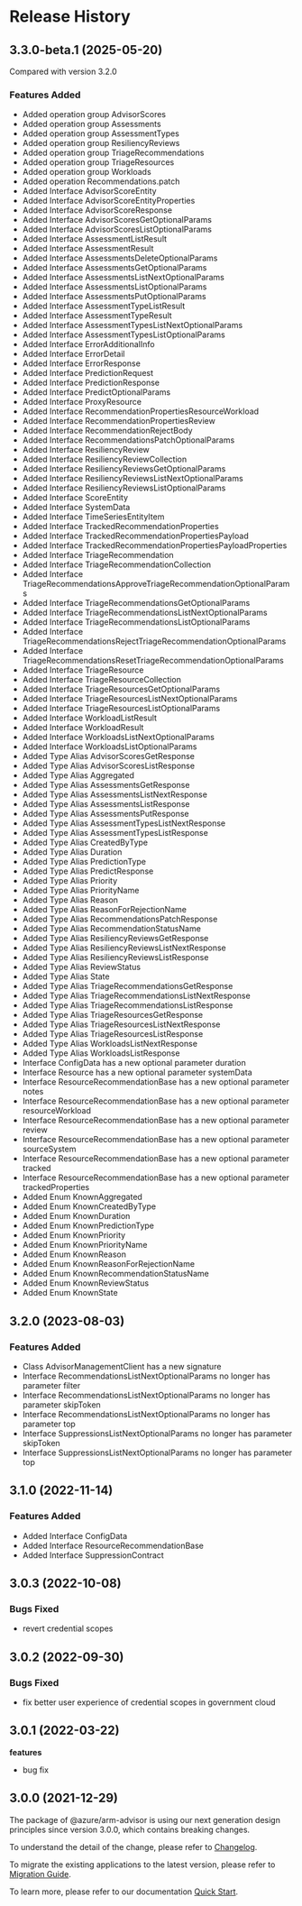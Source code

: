 # Release History
    
## 3.3.0-beta.1 (2025-05-20)
Compared with version 3.2.0
    
### Features Added

  - Added operation group AdvisorScores
  - Added operation group Assessments
  - Added operation group AssessmentTypes
  - Added operation group ResiliencyReviews
  - Added operation group TriageRecommendations
  - Added operation group TriageResources
  - Added operation group Workloads
  - Added operation Recommendations.patch
  - Added Interface AdvisorScoreEntity
  - Added Interface AdvisorScoreEntityProperties
  - Added Interface AdvisorScoreResponse
  - Added Interface AdvisorScoresGetOptionalParams
  - Added Interface AdvisorScoresListOptionalParams
  - Added Interface AssessmentListResult
  - Added Interface AssessmentResult
  - Added Interface AssessmentsDeleteOptionalParams
  - Added Interface AssessmentsGetOptionalParams
  - Added Interface AssessmentsListNextOptionalParams
  - Added Interface AssessmentsListOptionalParams
  - Added Interface AssessmentsPutOptionalParams
  - Added Interface AssessmentTypeListResult
  - Added Interface AssessmentTypeResult
  - Added Interface AssessmentTypesListNextOptionalParams
  - Added Interface AssessmentTypesListOptionalParams
  - Added Interface ErrorAdditionalInfo
  - Added Interface ErrorDetail
  - Added Interface ErrorResponse
  - Added Interface PredictionRequest
  - Added Interface PredictionResponse
  - Added Interface PredictOptionalParams
  - Added Interface ProxyResource
  - Added Interface RecommendationPropertiesResourceWorkload
  - Added Interface RecommendationPropertiesReview
  - Added Interface RecommendationRejectBody
  - Added Interface RecommendationsPatchOptionalParams
  - Added Interface ResiliencyReview
  - Added Interface ResiliencyReviewCollection
  - Added Interface ResiliencyReviewsGetOptionalParams
  - Added Interface ResiliencyReviewsListNextOptionalParams
  - Added Interface ResiliencyReviewsListOptionalParams
  - Added Interface ScoreEntity
  - Added Interface SystemData
  - Added Interface TimeSeriesEntityItem
  - Added Interface TrackedRecommendationProperties
  - Added Interface TrackedRecommendationPropertiesPayload
  - Added Interface TrackedRecommendationPropertiesPayloadProperties
  - Added Interface TriageRecommendation
  - Added Interface TriageRecommendationCollection
  - Added Interface TriageRecommendationsApproveTriageRecommendationOptionalParams
  - Added Interface TriageRecommendationsGetOptionalParams
  - Added Interface TriageRecommendationsListNextOptionalParams
  - Added Interface TriageRecommendationsListOptionalParams
  - Added Interface TriageRecommendationsRejectTriageRecommendationOptionalParams
  - Added Interface TriageRecommendationsResetTriageRecommendationOptionalParams
  - Added Interface TriageResource
  - Added Interface TriageResourceCollection
  - Added Interface TriageResourcesGetOptionalParams
  - Added Interface TriageResourcesListNextOptionalParams
  - Added Interface TriageResourcesListOptionalParams
  - Added Interface WorkloadListResult
  - Added Interface WorkloadResult
  - Added Interface WorkloadsListNextOptionalParams
  - Added Interface WorkloadsListOptionalParams
  - Added Type Alias AdvisorScoresGetResponse
  - Added Type Alias AdvisorScoresListResponse
  - Added Type Alias Aggregated
  - Added Type Alias AssessmentsGetResponse
  - Added Type Alias AssessmentsListNextResponse
  - Added Type Alias AssessmentsListResponse
  - Added Type Alias AssessmentsPutResponse
  - Added Type Alias AssessmentTypesListNextResponse
  - Added Type Alias AssessmentTypesListResponse
  - Added Type Alias CreatedByType
  - Added Type Alias Duration
  - Added Type Alias PredictionType
  - Added Type Alias PredictResponse
  - Added Type Alias Priority
  - Added Type Alias PriorityName
  - Added Type Alias Reason
  - Added Type Alias ReasonForRejectionName
  - Added Type Alias RecommendationsPatchResponse
  - Added Type Alias RecommendationStatusName
  - Added Type Alias ResiliencyReviewsGetResponse
  - Added Type Alias ResiliencyReviewsListNextResponse
  - Added Type Alias ResiliencyReviewsListResponse
  - Added Type Alias ReviewStatus
  - Added Type Alias State
  - Added Type Alias TriageRecommendationsGetResponse
  - Added Type Alias TriageRecommendationsListNextResponse
  - Added Type Alias TriageRecommendationsListResponse
  - Added Type Alias TriageResourcesGetResponse
  - Added Type Alias TriageResourcesListNextResponse
  - Added Type Alias TriageResourcesListResponse
  - Added Type Alias WorkloadsListNextResponse
  - Added Type Alias WorkloadsListResponse
  - Interface ConfigData has a new optional parameter duration
  - Interface Resource has a new optional parameter systemData
  - Interface ResourceRecommendationBase has a new optional parameter notes
  - Interface ResourceRecommendationBase has a new optional parameter resourceWorkload
  - Interface ResourceRecommendationBase has a new optional parameter review
  - Interface ResourceRecommendationBase has a new optional parameter sourceSystem
  - Interface ResourceRecommendationBase has a new optional parameter tracked
  - Interface ResourceRecommendationBase has a new optional parameter trackedProperties
  - Added Enum KnownAggregated
  - Added Enum KnownCreatedByType
  - Added Enum KnownDuration
  - Added Enum KnownPredictionType
  - Added Enum KnownPriority
  - Added Enum KnownPriorityName
  - Added Enum KnownReason
  - Added Enum KnownReasonForRejectionName
  - Added Enum KnownRecommendationStatusName
  - Added Enum KnownReviewStatus
  - Added Enum KnownState
    
## 3.2.0 (2023-08-03)

### Features Added

- Class AdvisorManagementClient has a new signature
- Interface RecommendationsListNextOptionalParams no longer has parameter filter
- Interface RecommendationsListNextOptionalParams no longer has parameter skipToken
- Interface RecommendationsListNextOptionalParams no longer has parameter top
- Interface SuppressionsListNextOptionalParams no longer has parameter skipToken
- Interface SuppressionsListNextOptionalParams no longer has parameter top

## 3.1.0 (2022-11-14)

### Features Added

- Added Interface ConfigData
- Added Interface ResourceRecommendationBase
- Added Interface SuppressionContract

## 3.0.3 (2022-10-08)

### Bugs Fixed

- revert credential scopes

## 3.0.2 (2022-09-30)

### Bugs Fixed

- fix better user experience of credential scopes in government cloud

## 3.0.1 (2022-03-22)

**features**

- bug fix

## 3.0.0 (2021-12-29)

The package of @azure/arm-advisor is using our next generation design principles since version 3.0.0, which contains breaking changes.

To understand the detail of the change, please refer to [Changelog](https://aka.ms/js-track2-changelog).

To migrate the existing applications to the latest version, please refer to [Migration Guide](https://aka.ms/js-track2-migration-guide).

To learn more, please refer to our documentation [Quick Start](https://aka.ms/azsdk/js/mgmt/quickstart).

